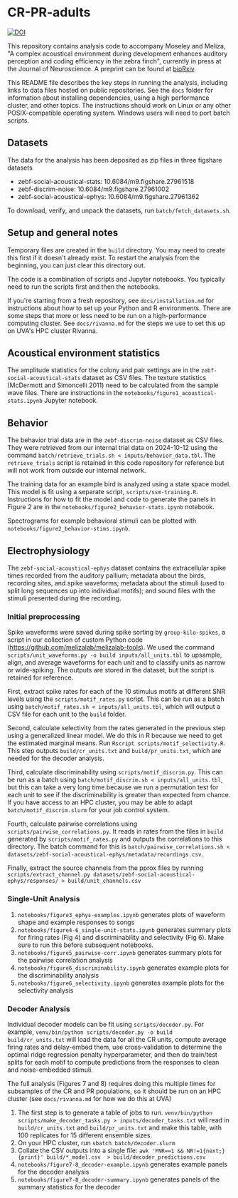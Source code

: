 # CR-PR-adults

[![DOI](https://zenodo.org/badge/899210556.svg)](https://doi.org/10.5281/zenodo.14578000)

This repository contains analysis code to accompany Moseley and Meliza, "A complex acoustical environment during development enhances auditory perception and coding efficiency in the zebra finch", currently in press at the Journal of Neuroscience. A preprint can be found at [bioRxiv](https://www.biorxiv.org/content/10.1101/2024.06.25.600670v2).

This README file describes the key steps in running the analysis, including links to
data files hosted on public repositories. See the `docs` folder for information
about installing dependencies, using a high performance cluster, and other
topics. The instructions should work on Linux or any other POSIX-compatible
operating system. Windows users will need to port batch scripts.

## Datasets

The data for the analysis has been deposited as zip files in three figshare datasets

- zebf-social-acoustical-stats: 10.6084/m9.figshare.27961518
- zebf-discrim-noise: 10.6084/m9.figshare.27961002
- zebf-social-acoustical-ephys: 10.6084/m9.figshare.27961362

To download, verify, and unpack the datasets, run `batch/fetch_datasets.sh`. 

## Setup and general notes

Temporary files are created in the `build` directory. You may need to create this first if it doesn't already exist. To restart the analysis from the beginning, you can just clear this directory out.

The code is a combination of scripts and Jupyter notebooks. You typically need to run the scripts first and then the notebooks.

If you're starting from a fresh repository, see `docs/installation.md` for instructions about how to set up your Python and R environments. There are some steps that more or less need to be run on a high-performance computing cluster. See `docs/rivanna.md` for the steps we use to set this up on UVA's HPC cluster Rivanna.

## Acoustical environment statistics

The amplitude statistics for the colony and pair settings are in the `zebf-social-acoustical-stats` dataset as CSV files. The texture statistics (McDermott and Simoncelli 2011) need to be calculated from the sample wave files. There are instructions in the `notebooks/figure1_acoustical-stats.ipynb` Jupyter notebook.

## Behavior

The behavior trial data are in the `zebf-discrim-noise` dataset as CSV files. They were retrieved from our internal trial data on 2024-10-12 using the command `batch/retrieve_trials.sh < inputs/behavior_data.tbl`. The `retrieve_trials` script is retained in this code repository for reference but will not work from outside our internal network.

The training data for an example bird is analyzed using a state space model. This model is fit using a separate script, `scripts/ssm-training.R`. Instructions for how to fit the model and code to generate the panels in Figure 2 are in the `notebooks/figure2_behavior-stats.ipynb` notebook.

Spectrograms for example behavioral stimuli can be plotted with `notebooks/figure2_behavior-stims.ipynb`.

## Electrophysiology

The `zebf-social-acoustical-ephys` dataset contains the extracellular spike times recorded from the auditory pallium; metadata about the birds, recording sites, and spike waveforms; metadata about the stimuli (used to split long sequences up into individual motifs); and sound files with the stimuli presented during the recording.

### Initial preprocessing

Spike waveforms were saved during spike sorting by `group-kilo-spikes`, a script in our collection of custom Python code (https://github.com/melizalab/melizalab-tools). We used the command `scripts/unit_waveforms.py -o build inputs/all_units.tbl` to upsample, align, and average waveforms for each unit and to classify units as narrow or wide-spiking. The outputs are stored in the dataset, but the script is retained for reference.

First, extract spike rates for each of the 10 stimulus motifs at different SNR levels using the `scripts/motif_rates.py` script. This can be run as a batch using `batch/motif_rates.sh < inputs/all_units.tbl`, which will output a CSV file for each unit to the `build` folder.

Second, calculate selectivity from the rates generated in the previous step using a generalized linear model. We do this in R because we need to get the estimated marginal means. Run `Rscript scripts/motif_selectivity.R`. This step outputs `build/cr_units.txt` and `build/pr_units.txt`, which are needed for the decoder analysis.

Third, calculate discriminability using `scripts/motif_discrim.py`. This can be run as a batch using `batch/motif_discrim.sh < inputs/all_units.tbl`, but this can take a very long time because we run a permutation test for each unit to see if the discriminability is greater than expected from chance. If you have access to an HPC cluster, you may be able to adapt `batch/motif_discrim.slurm` for your job control system.

Fourth, calculate pairwise correlations using `scripts/pairwise_correlations.py`. It reads in rates from the files in `build` generated by `scripts/motif_rates.py` and outputs the correlations to this directory. The batch command for this is `batch/pairwise_correlations.sh < datasets/zebf-social-acoustical-ephys/metadata/recordings.csv`.

Finally, extract the source channels from the pprox files by running `scripts/extract_channel.py datasets/zebf-social-acoustical-ephys/responses/ > build/unit_channels.csv`

### Single-Unit Analysis

1. `notebooks/figure3_ephys-examples.ipynb` generates plots of waveform shape and example responses to songs
2. `notebooks/figure4-6_single-unit-stats.ipynb` generates summary plots for firing rates (Fig 4) and discriminability and selectivity (Fig 6). Make sure to run this before subsequent notebooks.
3. `notebooks/figure5_pairwise-corr.ipynb` generates summary plots for the pairwise correlation analysis
4. `notebooks/figure6_discriminability.ipynb` generates example plots for the discriminability analysis
5. `notebooks/figure6_selectivity.ipynb` generates example plots for the selectivity analysis

### Decoder Analysis

Individual decoder models can be fit using `scripts/decoder.py`. For example, `venv/bin/python scripts/decoder.py -o build build/cr_units.txt` will load the data for all the CR units, compute average firing rates and delay-embed them, use cross-validation to determine the optimal ridge regression penalty hyperparameter, and then do train/test splits for each motif to compute predictions from the responses to clean and noise-embedded stimuli.

The full analysis (Figures 7 and 8) requires doing this multiple times for subsamples of the CR and PR populations, so it should be run on an HPC cluster (see `docs/rivanna.md` for how we do this at UVA)

1. The first step is to generate a table of jobs to run. `venv/bin/python scripts/make_decoder_tasks.py > inputs/decoder_tasks.txt` will read in `build/cr_units.txt` and `build/pr_units.txt` and make this table, with 100 replicates for 15 different ensemble sizes.
2. On your HPC cluster, run `sbatch batch/decoder.slurm`
3. Collate the CSV outputs into a single file: `awk 'FNR==1 && NR!=1{next;}{print}' build/*_model.csv  > build/decoder_predictions.csv`
4. `notebooks/figure7-8_decoder-example.ipynb` generates example panels for the decoder analysis
4. `notebooks/figure7-8_decoder-summary.ipynb` generates panels of the summary statistics for the decoder
